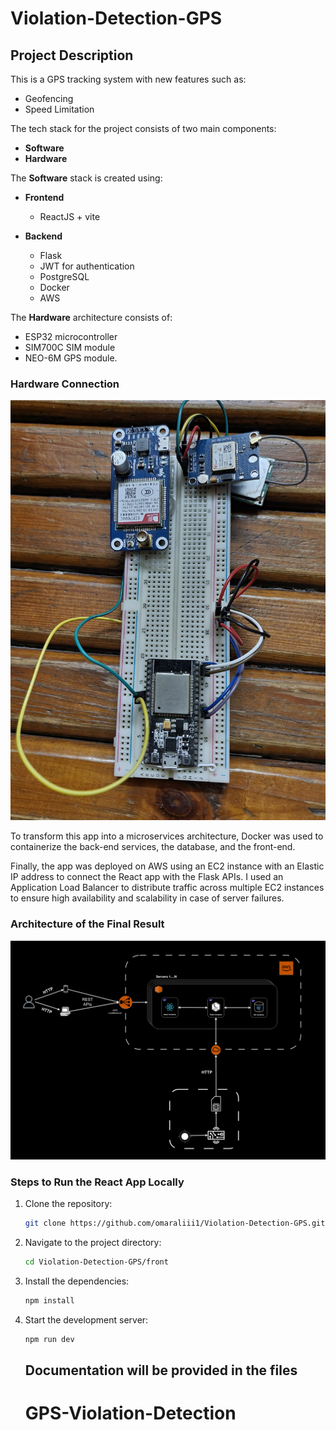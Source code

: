 # Violation-Detection-GPS

## Project Description

This is a GPS tracking system with new features such as:

- Geofencing
- Speed Limitation

The tech stack for the project consists of two main components:

- **Software**
- **Hardware**

The **Software** stack is created using:

- **Frontend**

  - ReactJS + vite

- **Backend**
  - Flask
  - JWT for authentication
  - PostgreSQL
  - Docker
  - AWS

The **Hardware** architecture consists of:

- ESP32 microcontroller
- SIM700C SIM module
- NEO-6M GPS module.

### Hardware Connection

![Hardware Architecture](/imgs/hardware_architicture.jpeg)

To transform this app into a microservices architecture, Docker was used to containerize the back-end services, the database, and the front-end.

Finally, the app was deployed on AWS using an EC2 instance with an Elastic IP address to connect the React app with the Flask APIs. I used an Application Load Balancer to distribute traffic across multiple EC2 instances to ensure high availability and scalability in case of server failures.

### Architecture of the Final Result

![Architecture](/imgs/architicture.jpeg)

### Steps to Run the React App Locally

1. Clone the repository:

   ```bash
   git clone https://github.com/omaraliii1/Violation-Detection-GPS.git
   ```

2. Navigate to the project directory:

   ```bash
   cd Violation-Detection-GPS/front
   ```

3. Install the dependencies:

   ```bash
   npm install
   ```

4. Start the development server:

   ```bash
   npm run dev
   ```

   ## Documentation will be provided in the files

   # GPS-Violation-Detection
